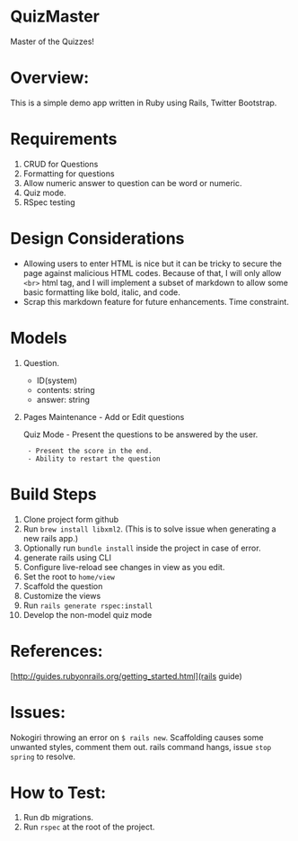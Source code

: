 # QuizMaster
Master of the Quizzes!


# Overview:
This is a simple demo app written in Ruby using Rails, Twitter Bootstrap.


# Requirements

1. CRUD for Questions
2. Formatting for questions
3. Allow numeric answer to question can be word or numeric.
4. Quiz mode.
5. RSpec testing


# Design Considerations

- Allowing users to enter HTML is nice but it can be tricky to secure the page against malicious HTML codes.  Because of that, I will only allow `<br>` html tag, and I will implement a subset of markdown to allow some basic formatting like bold, italic, and code.
- Scrap this markdown feature for future enhancements.  Time constraint.


# Models

1. Question.
    - ID(system)
    - contents: string
    - answer: string

2. Pages
    Maintenance - Add or Edit questions

    Quiz Mode - Present the questions to be answered by the user.

        - Present the score in the end.
        - Ability to restart the question


# Build Steps

1. Clone project form github
2. Run `brew install libxml2`.  (This is to solve issue when generating a new rails app.)
3. Optionally run `bundle install` inside the project in case of error.
4. generate rails using CLI
5. Configure live-reload see changes in view as you edit.
6. Set the root to `home/view`
7. Scaffold the question
8. Customize the views
9. Run `rails generate rspec:install`
10. Develop the non-model quiz mode


# References:
[http://guides.rubyonrails.org/getting_started.html](rails guide)


# Issues:

Nokogiri throwing an error on `$ rails new`.
Scaffolding causes some unwanted styles, comment them out.
rails command hangs, issue `stop spring` to resolve.


# How to Test:

1. Run db migrations.
2. Run `rspec` at the root of the project.

